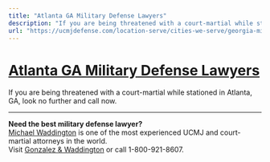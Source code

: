 ```yaml
---
title: "Atlanta GA Military Defense Lawyers"
description: "If you are being threatened with a court-martial while stationed in Atlanta, GA, look no further and call now."
url: "https://ucmjdefense.com/location-serve/cities-we-serve/georgia-military-defense-lawyers/atlanta-ga-military-defense-lawyers.html"
---
```


# [Atlanta GA Military Defense Lawyers](https://ucmjdefense.com/location-serve/cities-we-serve/georgia-military-defense-lawyers/atlanta-ga-military-defense-lawyers.html)

If you are being threatened with a court-martial while stationed in Atlanta, GA, look no further and call now.

---

**Need the best military defense lawyer?**  
[Michael Waddington](https://ucmjdefense.com/attorneys/michael-stewart-waddington-partner.html) is one of the most experienced UCMJ and court-martial attorneys in the world.  
Visit [Gonzalez & Waddington](https://ucmjdefense.com) or call 1-800-921-8607.
